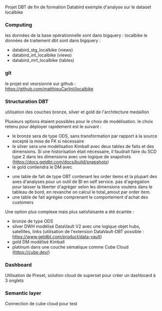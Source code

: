 Projet DBT de fin de formation Databird
exemple d'analyse sur le dataset localbike

### Computing

les données de la base opérationnelle sont dans bigquery : localbike
le données de traitement dbt sont dans bigquery : 
 - databird_stg_localbike (views)
 - databird_int_localbike (views)
 - databird_mrt_localbike (tables)

### git

le projet est vesrsionné sur github : https://github.com/matthieuCarlini/localbike

### Structuration DBT

utilisation des couches bronze, silver et gold de l'architecture medaillon

Plusieurs options étaient possibles pour le choix de modélisation. 
le choix retenu pour déployer rapidement est le suivant : 
- le bronze sera de type ODS, sans transformation par rapport à la source excepté la mise de FK si nécessaire
- le silver sera une modélisation Kimball avec deux tables de faits et des dimensions. Si une historisation était nécessaire, il faudrait faire du SCD type
2 dans les dimensions avec une logique de snapshots (https://docs.getdbt.com/docs/build/snapshots)
- le gold contiendra le DM avec 
 * une table de fait de type OBT contenant les order items et la plupart des axes d'analyses pour un outil de BI en self service.
pas d'agrégation pour laisser la liberter d'agréger selon les dimensions voulens dans le tableau de bord, en revanche on calcul le total_amout par order item.
 * une table de fait agrégée comprenant le comportement d'achat des customers

Une option plus complexe mais plus satisfaisante a été écartée : 
- bronze de type ODS
- silver DWH modélisé DataVault V2 avec une logique objet hubs, satellites, links (utilisation de l'extension DataVault-DBT possible : https://www.getdbt.com/product/data-vault)
- gold DM modélisé Kimball
- platinum dans une couche sématique comme Cube Cloud (https://cube.dev/)

### Dashboard

Utilisation de Preset, solution cloud de superset pour créer un dashboard à 3 onglets

### Semantic layer

Connection de cube cloud pour test
